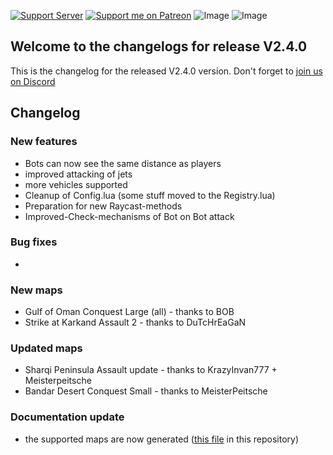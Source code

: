 [![Support Server](https://img.shields.io/discord/862736286774198322.svg?label=Discord&logo=Discord&colorB=7289da&style=for-the-badge)](https://discord.gg/K44VsQsKnx)
[![Support me on Patreon](https://img.shields.io/endpoint.svg?url=https%3A%2F%2Fshieldsio-patreon.vercel.app%2Fapi%3Fusername%3Dfunbots%26type%3Dpatrons&style=for-the-badge)](https://patreon.com/funbots)
![Image](https://img.shields.io/github/downloads/Joe91/fun-bots/total?style=for-the-badge)
![Image](https://img.shields.io/github/stars/Joe91/fun-bots?style=for-the-badge)

## Welcome to the changelogs for release **V2.4.0**
This is the changelog for the released V2.4.0 version. Don't forget to [join us on Discord](https://discord.funbots.dev)

## Changelog

### New features
* Bots can now see the same distance as players
* improved attacking of jets
* more vehicles supported
* Cleanup of Config.lua (some stuff moved to the Registry.lua)
* Preparation for new Raycast-methods
* Improved-Check-mechanisms of Bot on Bot attack

### Bug fixes
* 

### New maps
* Gulf of Oman Conquest Large (all) - thanks to BOB
* Strike at Karkand Assault 2 - thanks to DuTcHrEaGaN

### Updated maps
* Sharqi Peninsula Assault update - thanks to KrazyInvan777 + Meisterpeitsche
* Bandar Desert Conquest Small - thanks to MeisterPeitsche


### Documentation update
* the supported maps are now generated ([this file](https://github.com/Joe91/fun-bots/blob/dev/Supported-maps.md) in this repository)